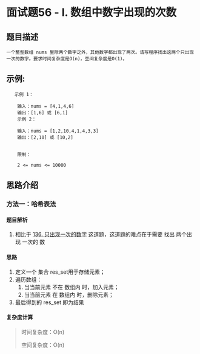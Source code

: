 # 面试题56 - I. 数组中数字出现的次数

## 题目描述

    一个整型数组 nums 里除两个数字之外，其他数字都出现了两次。请写程序找出这两个只出现一次的数字。要求时间复杂度是O(n)，空间复杂度是O(1)。

## 示例:
```
   示例 1：

    输入：nums = [4,1,4,6]
    输出：[1,6] 或 [6,1]
    示例 2：

    输入：nums = [1,2,10,4,1,4,3,3]
    输出：[2,10] 或 [10,2]
     

    限制：

    2 <= nums <= 10000
```

## 思路介绍

### 方法一：哈希表法

#### 题目解析

1. 相比于 [136. 只出现一次的数字](https://leetcode-cn.com/problems/single-number/) 这道题，这道题的难点在于需要 找出 两个出现 一次的 数

#### 思路

1. 定义一个 集合 res_set用于存储元素；
2. 遍历数组：
   1. 当当前元素 不在 数组内 时，加入元素；
   2. 当当前元素 在 数组内 时，删除元素；
3. 最后得到的 res_set 即为结果
  
#### 复杂度计算

> 时间复杂度：O(n)
>  
> 空间复杂度：O(n)

